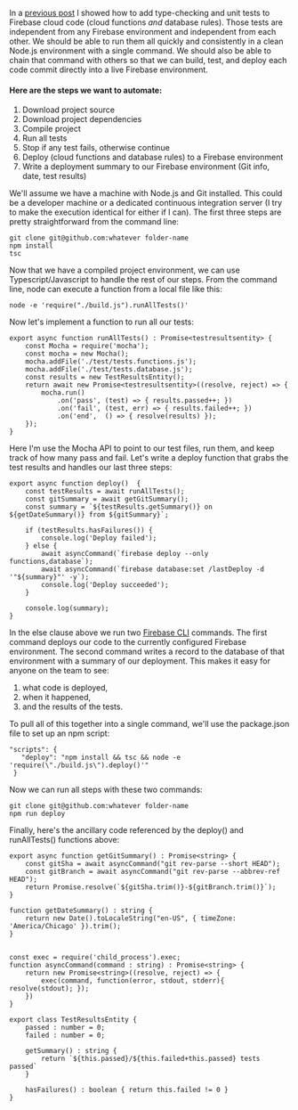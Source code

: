 In a [previous post](http://toddway.com/post/165619029205/types-and-tests-for-firebase-cloud-code) I showed how to add type-checking and unit tests to Firebase cloud code (cloud functions *and* database rules).  Those tests are independent from any Firebase environment and independent from each other.   We should be able to run them all quickly and consistently in a clean Node.js environment with a single command.  We should also be able to chain that command with others so that we can build, test, and deploy each code commit directly into a live Firebase environment.


#### Here are the steps we want to automate:

1. Download project source
2. Download project dependencies
3. Compile project
4. Run all tests
5. Stop if any test fails, otherwise continue
6. Deploy (cloud functions and database rules) to a Firebase environment
7. Write a deployment summary to our Firebase environment (Git info, date, test results)


We'll assume we have a machine with Node.js and Git installed.  This could be a developer machine or a dedicated continuous integration server (I try to make the execution identical for either if I can).  The first three steps are pretty straightforward from the command line:

	git clone git@github.com:whatever folder-name
	npm install
	tsc
	
Now that we have a compiled project environment, we can use Typescript/Javascript to handle the rest of our steps.  From the command line, node can execute a function from a local file like this:

	node -e 'require("./build.js").runAllTests()'

Now let's implement a function to run all our tests:

	export async function runAllTests() : Promise<testresultsentity> {
	    const Mocha = require('mocha');
	    const mocha = new Mocha();
	    mocha.addFile('./test/tests.functions.js');
	    mocha.addFile('./test/tests.database.js');
	    const results = new TestResultsEntity();
	    return await new Promise<testresultsentity>((resolve, reject) => {
	        mocha.run()
	            .on('pass', (test) => { results.passed++; })
	            .on('fail', (test, err) => { results.failed++; })
	            .on('end',  () => { resolve(results) });
	    });
	}

Here I'm use the Mocha API to point to our test files, run them, and keep track of how many pass and fail.  Let's write a deploy function that grabs the test results and handles our last three steps:

	export async function deploy()  {
	    const testResults = await runAllTests();
	    const gitSummary = await getGitSummary();
	    const summary = `${testResults.getSummary()} on ${getDateSummary()} from ${gitSummary}`;
	
	    if (testResults.hasFailures()) {
	        console.log('Deploy failed');
	    } else {
	        await asyncCommand(`firebase deploy --only functions,database`);
	        await asyncCommand(`firebase database:set /lastDeploy -d '"${summary}"' -y`);
	        console.log('Deploy succeeded');
	    }
	
	    console.log(summary);
	}

In the else clause above we run two [Firebase CLI](https://firebase.google.com/docs/cli/) commands.  The first command deploys our code to the currently configured Firebase environment.  The second command writes a record to the database of that environment with a summary of our deployment.  This makes it easy for anyone on the team to see:

1. what code is deployed, 
2. when it happened, 
3. and the results of the tests.

To pull all of this together into a single command, we'll use the package.json file to set up an npm script:

	"scripts": {
	   "deploy": "npm install && tsc && node -e 'require(\"./build.js\").deploy()'"
	 }

Now we can run all steps with these two commands:

	git clone git@github.com:whatever folder-name
	npm run deploy


Finally, here's the ancillary code referenced by the deploy() and runAllTests() functions above:

	export async function getGitSummary() : Promise<string> {
	    const gitSha = await asyncCommand("git rev-parse --short HEAD");
	    const gitBranch = await asyncCommand("git rev-parse --abbrev-ref HEAD");
	    return Promise.resolve(`${gitSha.trim()}-${gitBranch.trim()}`);
	}
	
	function getDateSummary() : string {
	    return new Date().toLocaleString("en-US", { timeZone: 'America/Chicago' }).trim();
	}
	
	
	const exec = require('child_process').exec;
	function asyncCommand(command : string) : Promise<string> {
	    return new Promise<string>((resolve, reject) => {
	        exec(command, function(error, stdout, stderr){ resolve(stdout); });
	    })
	}
	
	export class TestResultsEntity {
	    passed : number = 0;
	    failed : number = 0;
	
	    getSummary() : string {
	        return `${this.passed}/${this.failed+this.passed} tests passed`
	    }
	
	    hasFailures() : boolean { return this.failed != 0 }
	}


 </string></string></string></testresultsentity></testresultsentity>

